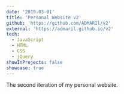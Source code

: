 ```yaml
---
date: '2019-03-01'
title: 'Personal Website v2'
github: 'https://github.com/ADMARIl/v2'
external: 'https://admaril.github.io/v2'
tech:
  - JavaScript
  - HTML
  - CSS
  - jQuery
showInProjects: false
showcase: true
---
```


The second iteration of my personal website.
